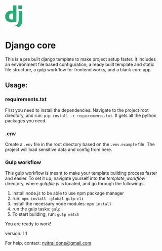 [![N|Solid](assets/img/django_logo_60px.png)](https://docs.djangoproject.com/en/2.2/)
# Django core
This is a pre built django template to make project setup faster. It includes an environment file based configuration, a ready built template and static file structure, a gulp workflow for frontend works, and a blank core app.
## Usage:


### requirements.txt
First you need to install the dependencies. Navigate to the project root directory, and run:
`pip install -r requirements.txt`. It gets all the python packages you need.


### .env
Create a `.env` file in the root directory based on the `.env.example` file. The project will load sensitive data and config from here.

### Gulp workflow
This gulp workflow is meant to make your template building process faster and easier. To set it up, navigate yourself into the *template_workflow* directory, where *gulpfile.js* is located, and go through the followings.
1. install node.js to be able to use npm package manager
2. run: `npm install -global gulp-cli`
3. install the necessary node modules: `npm install`
4. run the gulp tasks: `gulp`
5. To start building, run: `gulp watch`


You are ready to work!

version: 1.1

For help, contact: nyitrai.done@gmail.com